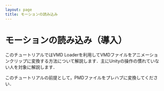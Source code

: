 ```yaml
---
layout: page
title: モーションの読み込み
---
```


モーションの読み込み（導入）
========================

このチュートリアルではVMD Loaderを利用してVMDファイルをアニメーションクリップに変換する方法について解説します．主にUnityの操作の慣れていない人を対象に解説します．

このチュートリアルの前提として，PMDファイルをプレハブに変換してください．
